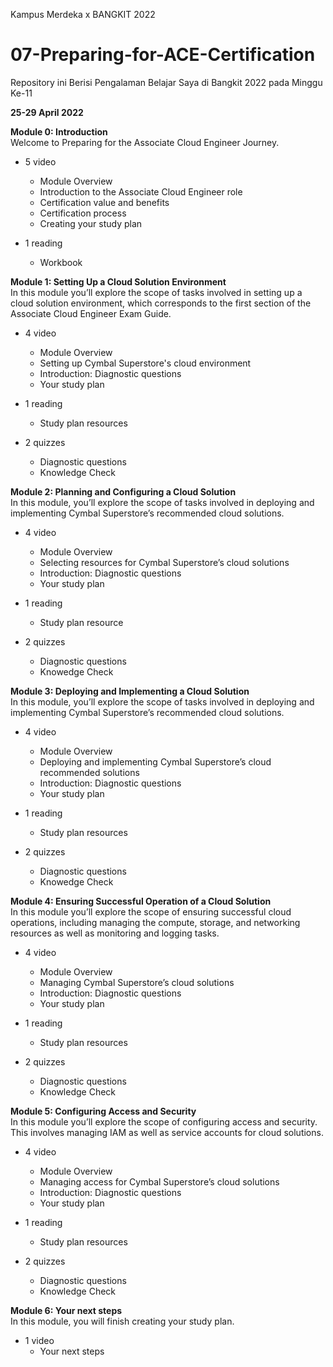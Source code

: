 Kampus Merdeka x BANGKIT 2022
# 07-Preparing-for-ACE-Certification
Repository ini Berisi Pengalaman Belajar Saya di Bangkit 2022 pada Minggu Ke-11

**25-29 April 2022**  

**Module 0: Introduction**  
Welcome to Preparing for the Associate Cloud Engineer Journey.
  * 5 video
    * Module Overview
    * Introduction to the Associate Cloud Engineer role
    * Certification value and benefits
    * Certification process
    * Creating your study plan
    
  * 1 reading
    * Workbook
  
**Module 1: Setting Up a Cloud Solution Environment**  
In this module you’ll explore the scope of tasks involved in setting up a cloud solution environment, which corresponds to the first section of the Associate Cloud Engineer Exam Guide.
  * 4 video
    * Module Overview
    * Setting up Cymbal Superstore's cloud environment
    * Introduction: Diagnostic questions
    * Your study plan
    
  * 1 reading
    * Study plan resources
    
  * 2 quizzes
    * Diagnostic questions
    * Knowledge Check
    
**Module 2: Planning and Configuring a Cloud Solution**  
In this module, you’ll explore the scope of tasks involved in deploying and implementing Cymbal Superstore’s recommended cloud solutions.
  * 4 video
    * Module Overview
    * Selecting resources for Cymbal Superstore’s cloud solutions
    * Introduction: Diagnostic questions
    * Your study plan
    
  * 1 reading
    * Study plan resource
    
  * 2 quizzes
    * Diagnostic questions
    * Knowedge Check
    
**Module 3: Deploying and Implementing a Cloud Solution**  
In this module, you’ll explore the scope of tasks involved in deploying and implementing Cymbal Superstore’s recommended cloud solutions.
  * 4 video
    * Module Overview
    * Deploying and implementing Cymbal Superstore’s cloud recommended solutions
    * Introduction: Diagnostic questions
    * Your study plan
    
  * 1 reading
    * Study plan resources
    
  * 2 quizzes
    * Diagnostic questions
    * Knowedge Check
    
**Module 4: Ensuring Successful Operation of a Cloud Solution**  
In this module you’ll explore the scope of ensuring successful cloud operations, including managing the compute, storage, and networking resources as well as monitoring and logging tasks.
  * 4 video
    * Module Overview
    * Managing Cymbal Superstore’s cloud solutions
    * Introduction: Diagnostic questions
    * Your study plan
    
  * 1 reading
    * Study plan resources
    
  * 2 quizzes
    * Diagnostic questions
    * Knowledge Check
    
**Module 5: Configuring Access and Security**  
In this module you’ll explore the scope of configuring access and security. This involves managing IAM as well as service accounts for cloud solutions.
  * 4 video
    * Module Overview
    * Managing access for Cymbal Superstore’s cloud solutions
    * Introduction: Diagnostic questions
    * Your study plan
    
  * 1 reading
    * Study plan resources
    
  * 2 quizzes
    * Diagnostic questions
    * Knowledge Check
    
**Module 6: Your next steps**  
In this module, you will finish creating your study plan.
  * 1 video
    * Your next steps
